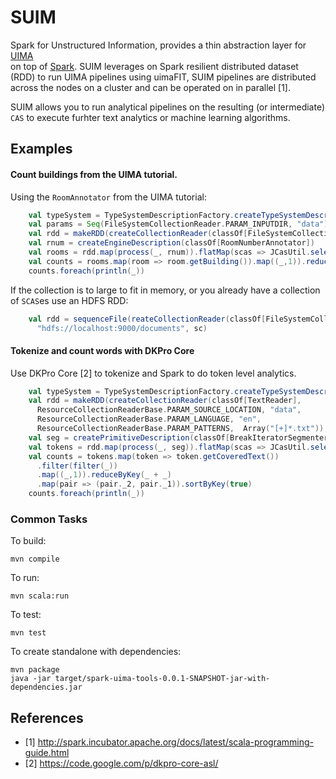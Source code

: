 # SUIM

Spark for Unstructured Information, provides a thin abstraction layer for [UIMA](http://uima.apache.org/)  
on top of [Spark](http://spark.apache.org/). 
SUIM leverages on Spark resilient distributed dataset (RDD) to run UIMA pipelines using uimaFIT, SUIM pipelines are
distributed across the nodes on a cluster and can be operated on in parallel [1].

SUIM allows you to run analytical pipelines on the resulting (or intermediate) `CAS` to execute furhter text analytics or 
machine learning algorithms.

## Examples

#### Count buildings from the UIMA tutorial.

Using the `RoomAnnotator` from the UIMA tutorial:


```scala
    val typeSystem = TypeSystemDescriptionFactory.createTypeSystemDescription()
    val params = Seq(FileSystemCollectionReader.PARAM_INPUTDIR, "data")
    val rdd = makeRDD(createCollectionReader(classOf[FileSystemCollectionReader], params: _*), sc)
    val rnum = createEngineDescription(classOf[RoomNumberAnnotator])
    val rooms = rdd.map(process(_, rnum)).flatMap(scas => JCasUtil.select(scas.jcas, classOf[RoomNumber]))
    val counts = rooms.map(room => room.getBuilding()).map((_,1)).reduceByKey(_ + _)
    counts.foreach(println(_))
```

If the collection is to large to fit in memory, or you already have a collection of `SCAS`es use an HDFS RDD:

```scala
    val rdd = sequenceFile(reateCollectionReader(classOf[FileSystemCollectionReader], params: _*),
      "hdfs://localhost:9000/documents", sc)
```

#### Tokenize and count words with DKPro Core

Use DKPro Core [2] to tokenize and Spark to do token level analytics.

```scala
    val typeSystem = TypeSystemDescriptionFactory.createTypeSystemDescription()
    val rdd = makeRDD(createCollectionReader(classOf[TextReader],
      ResourceCollectionReaderBase.PARAM_SOURCE_LOCATION, "data",
      ResourceCollectionReaderBase.PARAM_LANGUAGE, "en",
      ResourceCollectionReaderBase.PARAM_PATTERNS,  Array("[+]*.txt")), sc)
    val seg = createPrimitiveDescription(classOf[BreakIteratorSegmenter])
    val tokens = rdd.map(process(_, seg)).flatMap(scas => JCasUtil.select(scas.jcas, classOf[Token]))
    val counts = tokens.map(token => token.getCoveredText())
      .filter(filter(_))
      .map((_,1)).reduceByKey(_ + _)
      .map(pair => (pair._2, pair._1)).sortByKey(true)
    counts.foreach(println(_))
```

### Common Tasks

To build:

    mvn compile

To run:

    mvn scala:run

To test:

    mvn test

To create standalone with dependencies:

    mvn package
    java -jar target/spark-uima-tools-0.0.1-SNAPSHOT-jar-with-dependencies.jar

## References
* [1] http://spark.incubator.apache.org/docs/latest/scala-programming-guide.html
* [2] https://code.google.com/p/dkpro-core-asl/
